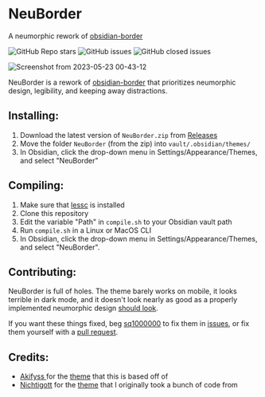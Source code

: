 # NeuBorder 

A neumorphic rework of [obsidian-border](https://github.com/Akifyss/obsidian-border)

![GitHub Repo stars](https://img.shields.io/github/stars/sq1000000/NeuBorder?color=%23eac54f&style=flat-square) ![GitHub issues](https://img.shields.io/github/issues/sq1000000/NeuBorder?color=%232da44e&style=flat-square) ![GitHub closed issues](https://img.shields.io/github/issues-closed/sq1000000/NeuBorder?color=%238250df&style=flat-square)

![Screenshot from 2023-05-23 00-43-12](https://github.com/sq1000000/NeuBorder/assets/39637438/e6293fd3-91e1-44e5-9c65-c9f19b761e9d)

NeuBorder is a rework of [obsidian-border](https://github.com/Akifyss/obsidian-border) that prioritizes neumorphic design, legibility, and keeping away distractions.

## Installing:
1. Download the latest version of `NeuBorder.zip` from [Releases](https://github.com/sq1000000/NeuBorder/releases)
2. Move the folder `NeuBorder` (from the zip) into `vault/.obsidian/themes/`
3. In Obsidian, click the drop-down menu in Settings/Appearance/Themes, and select "NeuBorder"

## Compiling:
1. Make sure that [lessc](https://lesscss.org/) is installed
2. Clone this repository
3. Edit  the variable "Path" in `compile.sh` to your Obsidian vault path
4. Run `compile.sh` in a Linux or MacOS CLI
5. In Obsidian, click the drop-down menu in Settings/Appearance/Themes, and select "NeuBorder".

## Contributing:
NeuBorder is full of holes. The theme barely works on mobile, it looks terrible in dark mode, and it doesn't look nearly as good as a properly implemented neumorphic design [should look](https://dribbble.com/tags/neumorphism).

If you want these things fixed, beg [sq1000000](https://github.com/sq1000000) to fix them in [issues](https://github.com/sq1000000/NeuBorder/issues), or  fix them yourself with a [pull request](https://github.com/sq1000000/NeuBorder/pulls).

## Credits:
- [Akifyss ](https://github.com/Akifyss) for the [theme](https://github.com/Akifyss/obsidian-border) that this is based off of
- [Nichtigott](https://github.com/Nichtigott) for the [theme](https://github.com/Nichtigott/obsidian-neumorphism) that I originally took a bunch of code from
